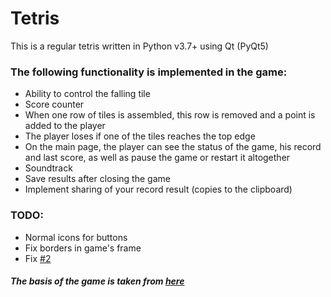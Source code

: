 # Tetris
This is a regular tetris written in Python v3.7+ using Qt (PyQt5)

### The following functionality is implemented in the game:
- Ability to control the falling tile
- Score counter
- When one row of tiles is assembled, this row is removed and a point is added to the player
- The player loses if one of the tiles reaches the top edge
- On the main page, the player can see the status of the game, his record and last score, as well as pause the game or restart it altogether
- Soundtrack
- Save results after closing the game
- Implement sharing of your record result (copies to the clipboard)

### TODO:
- Normal icons for buttons
- Fix borders in game's frame
- Fix [#2](/../../issues/2)

##### The basis of the game is taken from [here](https://zetcode.com/gui/pyqt5/tetris/)
